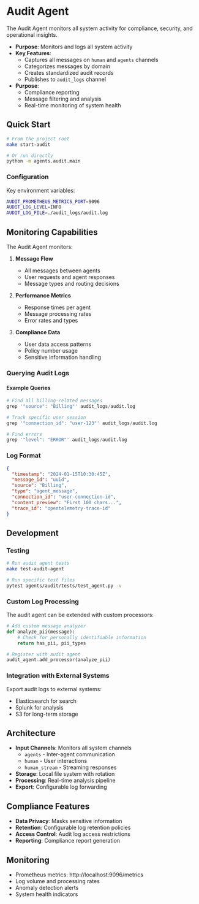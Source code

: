 # Audit Agent

The Audit Agent monitors all system activity for compliance, security, and operational insights.

- **Purpose**: Monitors and logs all system activity
- **Key Features**:
  - Captures all messages on `human` and `agents` channels
  - Categorizes messages by domain
  - Creates standardized audit records
  - Publishes to `audit_logs` channel
- **Purpose**:
  - Compliance reporting
  - Message filtering and analysis
  - Real-time monitoring of system health

## Quick Start

```bash
# From the project root
make start-audit

# Or run directly
python -m agents.audit.main
```

### Configuration

Key environment variables:

```bash
AUDIT_PROMETHEUS_METRICS_PORT=9096
AUDIT_LOG_LEVEL=INFO
AUDIT_LOG_FILE=./audit_logs/audit.log
```

## Monitoring Capabilities

The Audit Agent monitors:

1. **Message Flow**
   - All messages between agents
   - User requests and agent responses
   - Message types and routing decisions

2. **Performance Metrics**
   - Response times per agent
   - Message processing rates
   - Error rates and types

3. **Compliance Data**
   - User data access patterns
   - Policy number usage
   - Sensitive information handling

### Querying Audit Logs

#### Example Queries

```python
# Find all billing-related messages
grep '"source": "Billing"' audit_logs/audit.log

# Track specific user session
grep '"connection_id": "user-123"' audit_logs/audit.log

# Find errors
grep '"level": "ERROR"' audit_logs/audit.log
```

### Log Format

```json
{
  "timestamp": "2024-01-15T10:30:45Z",
  "message_id": "uuid",
  "source": "Billing",
  "type": "agent_message",
  "connection_id": "user-connection-id",
  "content_preview": "First 100 chars...",
  "trace_id": "opentelemetry-trace-id"
}
```

## Development

### Testing

```bash
# Run audit agent tests
make test-audit-agent

# Run specific test files
pytest agents/audit/tests/test_agent.py -v
```

### Custom Log Processing

The audit agent can be extended with custom processors:

```python
# Add custom message analyzer
def analyze_pii(message):
    # Check for personally identifiable information
    return has_pii, pii_types

# Register with audit agent
audit_agent.add_processor(analyze_pii)
```

### Integration with External Systems

Export audit logs to external systems:

- Elasticsearch for search
- Splunk for analysis
- S3 for long-term storage

## Architecture

- **Input Channels**: Monitors all system channels
  - `agents` - Inter-agent communication
  - `human` - User interactions
  - `human_stream` - Streaming responses
- **Storage**: Local file system with rotation
- **Processing**: Real-time analysis pipeline
- **Export**: Configurable log forwarding

## Compliance Features

- **Data Privacy**: Masks sensitive information
- **Retention**: Configurable log retention policies
- **Access Control**: Audit log access restrictions
- **Reporting**: Compliance report generation

## Monitoring

- Prometheus metrics: http://localhost:9096/metrics
- Log volume and processing rates
- Anomaly detection alerts
- System health indicators
